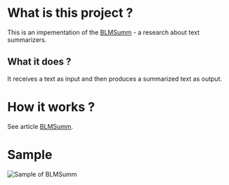 # What is this project ?
This is an impementation of the [BLMSumm](https://www.researchgate.net/publication/236686179_BLMSumm_-_Metodos_de_Busca_Local_e_Metaheuristicas_na_Sumarizacao_de_Textos) - a research about text summarizers.

## What it does ?
It receives a text as input and then produces a summarized text as output.

# How it works ?
See article [BLMSumm](https://www.researchgate.net/publication/236686179_BLMSumm_-_Metodos_de_Busca_Local_e_Metaheuristicas_na_Sumarizacao_de_Textos).

# Sample

![Sample of BLMSumm](https://imgur.com/BhOSek0.png)
